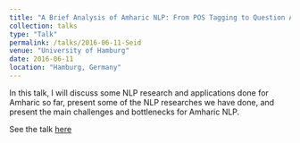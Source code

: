 ```yaml
---
title: "A Brief Analysis of Amharic NLP: From POS Tagging to Question Answering"
collection: talks
type: "Talk"
permalink: /talks/2016-06-11-Seid
venue: "University of Hamburg"
date: 2016-06-11
location: "Hamburg, Germany"
---
```


In this talk, I will discuss some NLP research and applications done for Amharic so far, present some of the NLP researches we have done, and present the main challenges and bottlenecks for Amharic NLP. 

See the talk [here](/files/2016-06-11-Seid.pdf)
